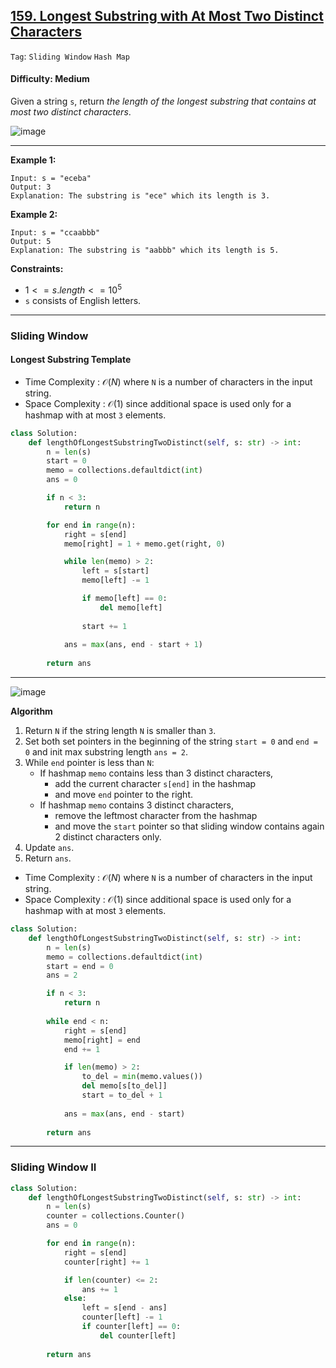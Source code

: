 ## [159. Longest Substring with At Most Two Distinct Characters](https://leetcode.com/problems/longest-substring-with-at-most-two-distinct-characters/)

```Tag```: ```Sliding Window``` ```Hash Map```

#### Difficulty: Medium

Given a string ```s```, return _the length of the longest substring that contains at most two distinct characters_.

![image](https://github.com/quananhle/Python/assets/35042430/75f89194-a48b-4590-91d7-4a6c426ca6ac)

---

__Example 1:__
```
Input: s = "eceba"
Output: 3
Explanation: The substring is "ece" which its length is 3.
```

__Example 2:__
```
Input: s = "ccaabbb"
Output: 5
Explanation: The substring is "aabbb" which its length is 5.
```

__Constraints:__

- $1 <= s.length <= 10^{5}$
- ```s``` consists of English letters.

---

### Sliding Window

#### Longest Substring Template

- Time Complexity : $\mathcal{O}(N)$ where ```N``` is a number of characters in the input string.
- Space Complexity : $\mathcal{O}(1)$ since additional space is used only for a hashmap with at most ```3``` elements.

```Python
class Solution:
    def lengthOfLongestSubstringTwoDistinct(self, s: str) -> int:
        n = len(s)
        start = 0
        memo = collections.defaultdict(int)
        ans = 0

        if n < 3:
            return n

        for end in range(n):
            right = s[end]
            memo[right] = 1 + memo.get(right, 0)

            while len(memo) > 2:
                left = s[start]
                memo[left] -= 1

                if memo[left] == 0:
                    del memo[left]
                
                start += 1
            
            ans = max(ans, end - start + 1)
    
        return ans
```

---

![image](https://leetcode.com/problems/longest-substring-with-at-most-two-distinct-characters/Figures/159/sliding.png)

__Algorithm__

1. Return ```N``` if the string length ```N``` is smaller than ```3```.
2. Set both set pointers in the beginning of the string ```start = 0``` and ```end = 0``` and init max substring length ```ans = 2```.
3. While ```end``` pointer is less than ```N```:
    - If hashmap ```memo``` contains less than 3 distinct characters,
        - add the current character ```s[end]``` in the hashmap
        - and move ```end``` pointer to the right.
    - If hashmap ```memo``` contains 3 distinct characters,
        - remove the leftmost character from the hashmap
        - and move the ```start``` pointer so that sliding window contains again 2 distinct characters only.
4. Update ```ans```.
5. Return ```ans```.

- Time Complexity : $\mathcal{O}(N)$ where ```N``` is a number of characters in the input string.
- Space Complexity : $\mathcal{O}(1)$ since additional space is used only for a hashmap with at most ```3``` elements.

```Python
class Solution:
    def lengthOfLongestSubstringTwoDistinct(self, s: str) -> int:
        n = len(s)
        memo = collections.defaultdict(int)
        start = end = 0
        ans = 2

        if n < 3:
            return n
        
        while end < n:
            right = s[end]
            memo[right] = end
            end += 1

            if len(memo) > 2:
                to_del = min(memo.values())
                del memo[s[to_del]]
                start = to_del + 1
            
            ans = max(ans, end - start)
        
        return ans
```

---

### Sliding Window II

```Python
class Solution:
    def lengthOfLongestSubstringTwoDistinct(self, s: str) -> int:
        n = len(s)
        counter = collections.Counter()
        ans = 0

        for end in range(n):
            right = s[end]
            counter[right] += 1

            if len(counter) <= 2:
                ans += 1
            else:
                left = s[end - ans]
                counter[left] -= 1
                if counter[left] == 0:
                    del counter[left]
            
        return ans
```
